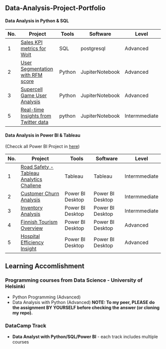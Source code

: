 ## Data-Analysis-Project-Portfolio
#### Data Analysis in Python & SQL

| No. | Project | Tools | Software | Level |
|----------|----------|----------|----------|----------|
| 1 | [Sales KPI metrics for Wolt](https://github.com/Hannah-Abi/Sales-KPIs---delivery-service)| SQL | postgresql | Advanced |
| 2 | [User Segmentation with RFM score](https://github.com/Hannah-Abi/user-segmentation-analysis-Wolt) | Python | JupiterNotebook | Advanced |
| 3 | [Supercell Game User Analysis](https://github.com/Hannah-Abi/mobile-game-analytics) | Python | JupiterNotebook | Advanced |
| 5 | [Real-time Insights from Twitter data](https://github.com/Hannah-Abi/Twitter-a-hot-trend) | python | JupiterNotebook | Intermmediate |

#### Data Analysis in Power BI & Tableau 
(Checck all Power BI Project in [here](https://github.com/Hannah-Abi/Power-BI-Data-Analysis-Projects.git))

| No. | Project | Tools | Software | Level |
|----------|----------|----------|----------|----------|
| 1 | [Road Safety - Tableau Analytics Challene](https://github.com/Hannah-Abi/Road-Safety-in-Finland) | Tableau | Tableau | Intermmediate |
| 2 | [Customer Churn Analysis](https://github.com/Hannah-Abi/Power-BI-Data-Analysis-Projects/tree/2909f84d1371ce23f4d772c2df6512b47ea8fed4/Customer%20Churn%20Analysis) | Power BI Desktop | Power BI Desktop | Intermmediate |
| 3 | [Inventory Analysis](https://github.com/Hannah-Abi/Power-BI-Data-Analysis-Projects/tree/201891352e317bbc792f7cd897a9ca08cb7fec9c/Inventory%20Analysis) | Power BI Desktop | Power BI Desktop | Intermmediate |
| 4 | [Finnish Tourism Overview](https://github.com/Hannah-Abi/Finnish-tourism-overview) | Power BI Desktop | Power BI Desktop | Advanced |
| 5 | [Hospital Efficiency Insight](https://github.com/Hannah-Abi/Power-BI-Data-Analysis-Projects/tree/3fcc41c107e500deac8a9b0a189ccabe29aec071/Hospital%20Efficiency%20Insight) | Power BI Desktop | Power BI Desktop | Advanced |

## Learning Accomlishment 
### Programming courses from Data Science - University of Helsinki
- Python Programming (Advanced)
- Data Analysis with Python (Advanced)
**NOTE: To my peer, PLEASE do the assignment BY YOURSELF before checking the answer (or cloning my repo).**
### DataCamp Track 
- **Data Analyst with Python/SQL/Power BI** - each track includes multiple courses 



